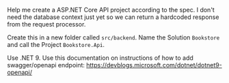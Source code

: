 Help me create a ASP.NET Core API project according to the spec. I don't need the database context just yet so we can return a hardcoded response from the request processor.

Create this in a new folder called `src/backend`. Name the Solution `Bookstore` and call the Project `Bookstore.Api`.

Use .NET 9. Use this documentation on instructions of how to add swagger/openapi endpoint: https://devblogs.microsoft.com/dotnet/dotnet9-openapi/ 